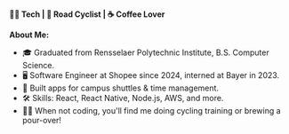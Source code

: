 **👨‍💻 Tech | 🚴 Road Cyclist | ☕ Coffee Lover**

**About Me:**

- 🎓 Graduated from Rensselaer Polytechnic Institute, B.S. Computer Science.
- 🖥️ Software Engineer at Shopee since 2024, interned at Bayer in 2023.
- 📱 Built apps for campus shuttles & time management.
- 🛠️ Skills: React, React Native, Node.js, AWS, and more.
- 🚴‍♂️ When not coding, you'll find me doing cycling training or brewing a pour-over!
